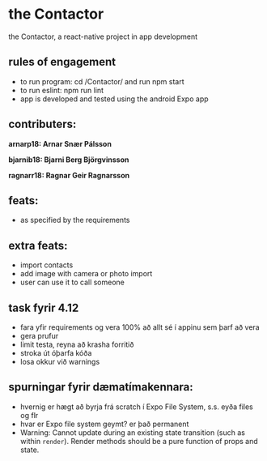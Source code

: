 # the Contactor
the Contactor, a react-native project in app development

## rules of engagement
  - to run program: cd /Contactor/ and run npm start
  - to run eslint:  npm run lint
  - app is developed and tested using the android Expo app

## contributers:

  **arnarp18:  Arnar Snær Pálsson**

  **bjarnib18: Bjarni Berg Björgvinsson**

  **ragnarr18: Ragnar Geir Ragnarsson**

## feats:
 - as specified by the requirements

## extra feats:
  - import contacts
  - add image with camera or photo import
  - user can use it to call someone


## task fyrir 4.12
  - fara yfir requirements og vera 100% að allt sé í appinu sem þarf að vera
  - gera prufur
  - limit testa, reyna að krasha forritið
  - stroka út óþarfa kóða
  - losa okkur við warnings

## spurningar fyrir dæmatímakennara:
  - hvernig er hægt að byrja frá scratch í Expo File System, s.s. eyða files og flr
  - hvar er Expo file system geymt? er það permanent
  - Warning: Cannot update during an existing state transition (such as within `render`). Render methods should be a pure function of props and state.
